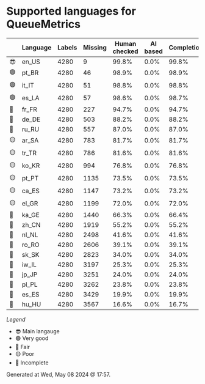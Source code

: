 # Supported languages for QueueMetrics

|   | Language | Labels | Missing | Human checked | AI based | Completion |
|---|----------|--------|---------|---------------|----------|------------|
| 😎 | en_US | 4280 | 9 | 99.8% | 0.0% | 99.8% |
| 🟢 | pt_BR | 4280 | 46 | 98.9% | 0.0% | 98.9% |
| 🟢 | it_IT | 4280 | 51 | 98.8% | 0.0% | 98.8% |
| 🟢 | es_LA | 4280 | 57 | 98.6% | 0.0% | 98.7% |
| 🔵 | fr_FR | 4280 | 227 | 94.7% | 0.0% | 94.7% |
| 🔵 | de_DE | 4280 | 503 | 88.2% | 0.0% | 88.2% |
| 🔵 | ru_RU | 4280 | 557 | 87.0% | 0.0% | 87.0% |
| 🟡 | ar_SA | 4280 | 783 | 81.7% | 0.0% | 81.7% |
| 🟡 | tr_TR | 4280 | 786 | 81.6% | 0.0% | 81.6% |
| 🟡 | ko_KR | 4280 | 994 | 76.8% | 0.0% | 76.8% |
| 🟡 | pt_PT | 4280 | 1135 | 73.5% | 0.0% | 73.5% |
| 🟡 | ca_ES | 4280 | 1147 | 73.2% | 0.0% | 73.2% |
| 🟡 | el_GR | 4280 | 1199 | 72.0% | 0.0% | 72.0% |
| 🔴 | ka_GE | 4280 | 1440 | 66.3% | 0.0% | 66.4% |
| 🔴 | zh_CN | 4280 | 1919 | 55.2% | 0.0% | 55.2% |
| 🔴 | nl_NL | 4280 | 2498 | 41.6% | 0.0% | 41.6% |
| 🔴 | ro_RO | 4280 | 2606 | 39.1% | 0.0% | 39.1% |
| 🔴 | sk_SK | 4280 | 2823 | 34.0% | 0.0% | 34.0% |
| 🔴 | iw_IL | 4280 | 3197 | 25.3% | 0.0% | 25.3% |
| 🔴 | jp_JP | 4280 | 3251 | 24.0% | 0.0% | 24.0% |
| 🔴 | pl_PL | 4280 | 3262 | 23.8% | 0.0% | 23.8% |
| 🔴 | es_ES | 4280 | 3429 | 19.9% | 0.0% | 19.9% |
| 🔴 | hu_HU | 4280 | 3567 | 16.6% | 0.0% | 16.7% |


*Legend*

- 😎 Main langauge
- 🟢 Very good
- 🔵 Fair
- 🟡 Poor
- 🔴 Incomplete


Generated at Wed, May 08 2024 @ 17:57.

